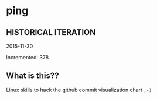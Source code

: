 # ping

## HISTORICAL ITERATION
2015-11-30

Incremented: 378

## What is this?? 
Linux skills to hack the github commit visualization chart `;-)`
